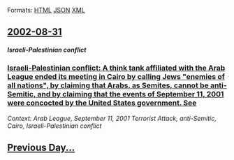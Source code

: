 
Formats: [HTML](2002/08/31/index.html)  [JSON](2002/08/31/index.json)  [XML](2002/08/31/index.xml)  

## [2002-08-31](/news/2002/08/31/index.md)

##### Israeli-Palestinian conflict
### [ Israeli-Palestinian conflict: A think tank affiliated with the Arab League ended its meeting in Cairo by calling Jews "enemies of all nations", by claiming that Arabs, as Semites, cannot be anti-Semitic, and by claiming that the events of September 11, 2001 were concocted by the United States government. See ](/news/2002/08/31/israeli-palestinian-conflict-a-think-tank-affiliated-with-the-arab-league-ended-its-meeting-in-cairo-by-calling-jews-enemies-of-all-natio.md)
_Context: Arab League, September 11, 2001 Terrorist Attack, anti-Semitic, Cairo, Israeli-Palestinian conflict_

## [Previous Day...](/news/2002/08/30/index.md)

